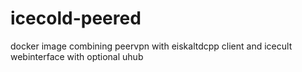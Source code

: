 # icecold-peered
docker image combining peervpn with eiskaltdcpp client and icecult webinterface with optional uhub
